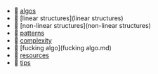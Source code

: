* 📂 [algos](algos)
* 📂 [linear structures](linear structures)
* 📂 [non-linear structures](non-linear structures)
* 📂 [patterns](patterns)
* 📄 [complexity](complexity.md)
* 📄 [fucking algo](fucking algo.md)
* 📄 [resources](resources.md)
* 📄 [tips](tips.md)
